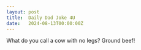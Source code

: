 ```yaml
---
layout: post
title:  Daily Dad Joke 4U
date:   2024-08-13T00:00:00Z
---
```

What do you call a cow with no legs? Ground beef!
